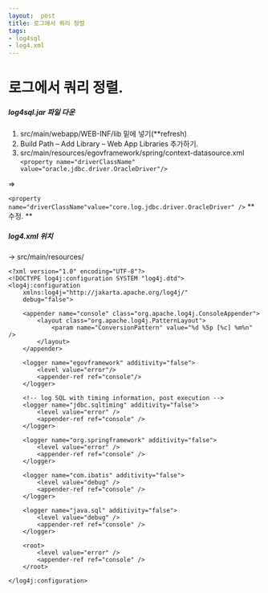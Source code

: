```yaml
---
layout:  post
title: 로그에서 쿼리 정렬
tags:
- log4sql
- log4.xml
---
```


# 로그에서 쿼리 정렬.

##### log4sql.jar 파일 다운
1. src/main/webapp/WEB-INF/lib 밑에 넣기(**refresh)
2. Build Path – Add Library – Web App Libraries 추가하기.
3. src/main/resources/egovframework/spring/context-datasource.xml 
`<property name="driverClassName" value="oracle.jdbc.driver.OracleDriver"/>`

=>

`<property name="driverClassName"value="core.log.jdbc.driver.OracleDriver" />`
** 수정. **


##### log4.xml 위치 
 -> src/main/resources/
 
```
<?xml version="1.0" encoding="UTF-8"?>
<!DOCTYPE log4j:configuration SYSTEM "log4j.dtd">
<log4j:configuration 
    xmlns:log4j="http://jakarta.apache.org/log4j/" 
    debug="false">
    
    <appender name="console" class="org.apache.log4j.ConsoleAppender">
        <layout class="org.apache.log4j.PatternLayout">
            <param name="ConversionPattern" value="%d %5p [%c] %m%n" />
        </layout>   
    </appender>
    
    <logger name="egovframework" additivity="false">
        <level value="error"/>
        <appender-ref ref="console"/>
    </logger>

    <!-- log SQL with timing information, post execution -->
    <logger name="jdbc.sqltiming" additivity="false">
        <level value="error" />
        <appender-ref ref="console" />
    </logger>
    
    <logger name="org.springframework" additivity="false">
        <level value="error" />
        <appender-ref ref="console" />
    </logger>
    
    <logger name="com.ibatis" additivity="false">
        <level value="debug" />
        <appender-ref ref="console" />
    </logger>
    
    <logger name="java.sql" additivity="false">
        <level value="debug" />
        <appender-ref ref="console" />
    </logger>
    
    <root>
        <level value="error" />
        <appender-ref ref="console" />
    </root>
                       
</log4j:configuration>
```